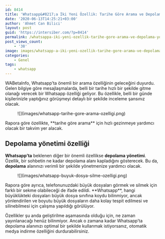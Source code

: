 ```yaml
---
id: 8414
title: 'Whatsapp&#8217;a İki Yeni Özellik: Tarihe Göre Arama ve Depolama Yönetimi'
date: '2020-06-13T14:25:21+03:00'
author: 'Ahmet Can Bilici'
layout: post
guid: 'https://intersiber.com/?p=8414'
permalink: /whatsappa-iki-yeni-ozellik-tarihe-gore-arama-ve-depolama-yonetimi/
post_views_count:
    - '38'
image: images/whatsapp-a-iki-yeni-ozellik-tarihe-gore-arama-ve-depolama-yonetimi.jpg
categories:
    - Genel
tags:
    - whatsapp
---
```


WABetaInfo, Whatsapp’ta önemli bir arama özelliğinin geleceğini duyurdu. Gelen bilgiye göre mesajlaşmalarda, belli bir tarihe hızlı bir şekilde gitme olanağı verecek bir Whatsapp özelliği geliyor. Bu özellikle, belli bir günde kişilerinizle yaptığınız görüşmeyi detaylı bir şekilde inceleme şansınız olacak.

<figure class="wp-block-image size-large">![](images/whatsapp-tarihe-gore-arama-ozelligi.png)</figure>Rapora göre özellikte, **tarihe göre arama** için hızlı gezinmeye yardımcı olacak bir takvim yer alacak.

## Depolama yönetimi özelliği

**Whatsapp’ta** beklenen diğer bir önemli özellikse **depolama** **yönetimi**. Özellik, bir sohbetin ne kadar depolama alanı kapladığını gösterecek. Bu da, **depolama** alanınızı verimli bir şekilde yönetmenize yardımcı olacak.

<figure class="wp-block-image size-large">![](images/whatsapp-buyuk-dosya-silme-ozelligi.png)</figure>Rapora göre ayrıca, telefonunuzdaki büyük dosyaları görmek ve silmek için farklı bir sekme olabileceği de ifade edildi. **Whatsapp**, hangi büyüklükteki dosyaları büyük dosya sınıfına koydu bilinmiyor, ancak yönlendirilen ve boyutu büyük dosyaların daha kolay tespit edilmesi ve silinebilmesi için çalışma yapıldığı görülüyor.

Özellikler şu anda geliştirilme aşamasında olduğu için, ne zaman yayınlanacağı henüz bilinmiyor. Ancak o zamana kadar Whatsapp’ta depolama alanınızı optimal bir şekilde kullanmak istiyorsanız, otomatik medya indirme özelliğini durdurabilirsiniz.